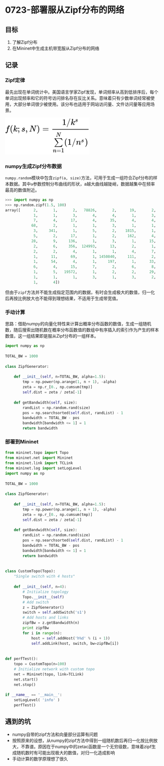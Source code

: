 # 0723-部署服从Zipf分布的网络

## 目标

1. 了解Zipf分布
2. 在Mininet中生成主机带宽服从Zipf分布的网络



## 记录

### Zipf定律

最先出现在单词统计中。美国语言学家Zipf发现，单词频率从高到低排序后，每个单词出现频率和它的符号访问排名存在反比关系。意味着只有少数单词经常被使用，大部分单词很少被使用。该分布也适用于网站访问量、文件访问量等应用场景。

![function](./function.svg)



### numpy生成Zipf分布数据

```numpy.random```模块中包含```zipf(a, size)```方法，可用于生成一组符合Zipf分布的样本数据。其中```a```参数控制分布曲线的形状，a越大曲线越陡峭，数据越集中在频率最高的数值附近。

```python
>>> import numpy as np
>>> np.random.zipf(1.5, 100)
array([      2,       1,       2,   78826,       2,      19,       2,
             1,       1,       3,       4,       4,       1,       3,
             7,       4,      17,       4,      35,       4,       4,
            68,       2,       1,       1,       3,       1,       1,
             3,     341,       1,       5,       2,    1815,       1,
             5,       2,      17,       1,       2,     162,       4,
            28,       9,     136,       1,       3,       1,      15,
             2,       6,     356,  124993,      13,       2,       1,
             2,       2,       4,       1,       1,       4,       7,
             1,      11,      69,       1, 1450840,     111,       2,
             1,      54,       4,       1,     197,       1,      33,
             6,       4,      15,       7,       2,       6,       8,
             1,       5,   19572,       1,       2,       2,      29,
             1,       1,       1,       3,       1,       3,       2,
             1,       4])
```

但由于```zipf```方法并不能生成指定范围内的数据，有时会生成极大的数值，归一化后再按比例放大也不能得到理想结果，不适用于生成带宽值。



### 手动计算

思路：借助numpy的向量化特性来计算出概率分布函数的数值，生成一组随机数，随后搜索出随机数在概率分布函数值的数组中有序插入的索引作为产生的样本数值，这一组结果即是服从Zipf分布的一组样本。

```python
import numpy as np

TOTAL_BW = 1000

class ZipfGenerator:

    def __init__(self, n=TOTAL_BW, alpha=1.5):
        tmp = np.power(np.arange(1, n + 1), -alpha)
        zeta = np.r_[0., np.cumsum(tmp)]
        self.dist = zeta / zeta[-1]

    def getBandwidth(self, size):
        randList = np.random.rand(size)
        pos = np.searchsorted(self.dist, randList) - 1
        bandwidth = TOTAL_BW - pos
        bandwidth[bandwidth <= 1] = 1
        return bandwidth
```



### 部署到Mininet

```python
from mininet.topo import Topo
from mininet.net import Mininet
from mininet.link import TCLink
from mininet.log import setLogLevel
import numpy as np

TOTAL_BW = 1000

class ZipfGenerator:

    def __init__(self, n=TOTAL_BW, alpha=1.5):
        tmp = np.power(np.arange(1, n + 1), -alpha)
        zeta = np.r_[0., np.cumsum(tmp)]
        self.dist = zeta / zeta[-1]

    def getBandwidth(self, size):
        randList = np.random.rand(size)
        pos = np.searchsorted(self.dist, randList) - 1
        bandwidth = TOTAL_BW - pos
        bandwidth[bandwidth <= 1] = 1
        return bandwidth


class CustomTopo(Topo):
    "Single switch with 4 hosts"

    def __init__(self, n=4):
        # Initialize topology
        Topo.__init__(self)
        # Add switch
        z = ZipfGenerator()
        switch = self.addSwitch('s1')
        # Add hosts and links
        zipfBw = z.getBandwidth(n)
        print zipfBw
        for i in range(n):
            host = self.addHost('h%d' % (i + 1))
            self.addLink(host, switch, bw=zipfBw[i])


def perfTest():
    topo = CustomTopo(n=100)
    # Initialize network with custom topo
    net = Mininet(topo, link=TCLink)
    net.start()
    net.stop()

if __name__ == '__main__':
    setLogLevel( 'info' )
    perfTest()
```



## 遇到的坑

- numpy自带的zipf方法和向量部分运算有问题
- 按照原来的设想，从numpy的zipf方法中得到一组随机数后再归一化按比例放大，不靠谱。原因在于numpy中的zetac函数是一个无穷级数，意味着zipf生成随机数时有可能出现极大的数值，对归一化造成影响
- 手动计算的数学原理想了很久
